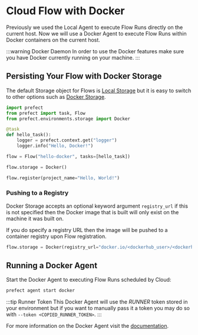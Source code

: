 # Cloud Flow with Docker

Previously we used the Local Agent to execute Flow Runs directly on the current host. Now we will use a Docker Agent to execute Flow Runs within Docker containers on the current host.

:::warning Docker Daemon
In order to use the Docker features make sure you have Docker currently running on your machine.
:::

## Persisting Your Flow with Docker Storage

The default Storage object for Flows is [Local Storage](/api/unreleased/environments/storage.html#local) but it is easy to switch to other options such as [Docker Storage](/api/unreleased/environments/storage.html#docker).

```python
import prefect
from prefect import task, Flow
from prefect.environments.storage import Docker

@task
def hello_task():
    logger = prefect.context.get("logger")
    logger.info("Hello, Docker!")

flow = Flow("hello-docker", tasks=[hello_task])

flow.storage = Docker()

flow.register(project_name="Hello, World!")
```

### Pushing to a Registry

Docker Storage accepts an optional keyword argument `registry_url` if this is not specified then the Docker image that is built will only exist on the machine it was built on.

If you do specify a registry URL then the image will be pushed to a container registry upon Flow registration.

```python
flow.storage = Docker(registry_url="docker.io/<dockerhub_user>/<dockerhub_repo>")
```

## Running a Docker Agent

Start the Docker Agent to executing Flow Runs scheduled by Cloud:

```bash
prefect agent start docker
```

:::tip Runner Token
This Docker Agent will use the _RUNNER_ token stored in your environment but if you want to manually pass it a token you may do so with `--token <COPIED_RUNNER_TOKEN>`.
:::

For more information on the Docker Agent visit the [documentation](/cloud/agent/docker.html).
